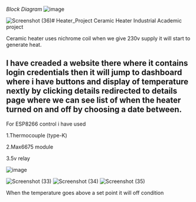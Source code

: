 *Block Diagram*
![image](https://github.com/sakthiadhu452/Heater_Project/assets/155182564/8b9dd3e7-3a8b-4982-b146-a5179d8fcb28)


![Screenshot (36)](https://github.com/sakthiadhu452/Heater_Project/assets/155182564/f549434f-ca4b-48d9-a7e2-14f3dd78ffa7)# Heater_Project
Ceramic Heater Industrial Academic project

Ceramic heater uses nichrome coil when we give 230v supply it will start to generate heat.

## I have creaded a website there where it contains login credentials then it will jump to dashboard where i have buttons and display of temperature nextly by clicking details redirected to details page where we can see list of when the heater turned on and off by choosing a date between.

For ESP8266 control i have used

1.Thermocouple (type-K) <br>

2.Max6675 module  <br>

3.5v relay

![image](https://github.com/sakthiadhu452/Heater_Project/assets/155182564/24f4b240-752e-424b-870d-d7c04e82e9fe)



![Screenshot (33)](https://github.com/sakthiadhu452/Heater_Project/assets/155182564/7db0d507-220f-418a-a864-116a7b307c8a)
![Screenshot (34)](https://github.com/sakthiadhu452/Heater_Project/assets/155182564/d0e2b4f2-36ed-49a4-8f2f-40d0691e777a)
![Screenshot (35)](https://github.com/sakthiadhu452/Heater_Project/assets/155182564/9ebd7121-fb24-40eb-96e4-a9457d4f21ad)




When the temperature goes above a set point it will off condition 
